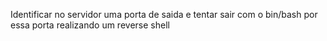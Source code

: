 Identificar no servidor uma porta de saida e tentar sair com o bin/bash por essa porta realizando um reverse shell